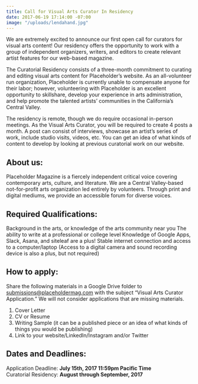 ```yaml
---
title: Call for Visual Arts Curator In Residency
date: 2017-06-19 17:14:00 -07:00
image: "/uploads/lendahand.jpg"
---
```


We are extremely excited to announce our first open call for curators for visual arts content! Our residency offers the opportunity to work with a group of independent organizers, writers, and editors to create relevant artist features for our web-based magazine. 
 
The Curatorial Residency consists of a three-month commitment to curating and editing visual arts content for Placeholder’s website. As an all-volunteer run organization, Placeholder is currently unable to compensate anyone for their labor; however, volunteering with Placeholder is an excellent opportunity to skillshare, develop your experience in arts administration, and help promote the talented artists’ communities in the California’s Central Valley. 
 
The residency is remote, though we do require occasional in-person meetings. As the Visual Arts Curator, you will be required to create 4 posts a month. A post can consist of interviews, showcase an artist’s series of work, include studio visits, videos, etc. You can get an idea of what kinds of content to develop by looking at previous curatorial work on our website.
 
## About us:
Placeholder Magazine is a fiercely independent critical voice covering contemporary arts, culture, and literature. We are a Central Valley-based not-for-profit arts organization led entirely by volunteers. Through print and digital mediums, we provide an accessible forum for diverse voices.


## Required Qualifications:
Background in the arts, or knowledge of the arts community near you
The ability to write at a professional or college level
Knowledge of Google Apps, Slack, Asana, and siteleaf are a plus! 
Stable internet connection and access to a computer/laptop (Access to a digital camera and sound recording device is also a plus, but not required)
 
## How to apply:
Share the following materials in a Google Drive folder to submissions@placeholdermag.com with the subject “Visual Arts Curator Application.” We will not consider applications that are missing materials. 
1. Cover Letter
2. CV or Resume
3. Writing Sample (it can be a published piece or an idea of what kinds of things you would be publishing)
4. Link to your website/LinkedIn/Instagram and/or Twitter
 
## Dates and Deadlines:
Application Deadline: **July 15th, 2017 11:59pm Pacific Time**
<br/>
Curatorial Residency: **August through September, 2017**